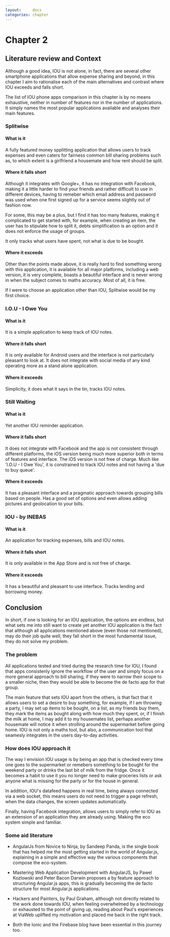 ```yaml
---
layout:     docs
categories: chapter
---
```


# Chapter 2

## Literature review and Context

Although a good idea, IOU is not alone, in fact, there are several other smartphone applications that allow expense sharing and beyond, in this chapter I aim to rationalise each of the main alternatives and contrast where IOU exceeds and falls short.

The list of IOU phone apps comparison in this chapter is by no means exhaustive, neither in number of features nor in the number of applications. It simply names the most popular applications available and analyses their main features.

### Splitwise

#### What is it
A fully featured money spplitting application that allows users to track expenses and even caters for fairness common bill sharing problems such as, to which extent is a girlfriend a housemate and how rent should be split.

#### Where it falls short
Although it integrates with Google+, it has no integration with Facebook, making it a little harder to find your friends and rather difficult to use in different devices, having to remeber which email address and password was used when one first signed up for a service seems slightly out of fashion now.

For some, this may be a plus, but I find it has too many features, making it complicated to get started with, for example, when creating an item, the user has to stipulate how to split it, debts simplification is an option and it does not enforce the usage of groups.

It only tracks what users have spent, not what is due to be bought.

#### Where it exceeds
Other than the points made above, it is really hard to find something wrong with this application, it is available for all major platforms, including a web version, it is very complete, boasts a beautiful interface and is never wrong in when the subject comes to maths accuracy. Most of all, it is free.

If I were to choose an application other than IOU, Splitwise would be my first choice.

### I.O.U - I Owe You

#### What is it
It is a simple application to keep track of IOU notes.

#### Where it falls short
It is only available for Android users and the interface is not particularly pleasant to look at. It does not integrate with social media of any kind operating more as a stand alone application.

#### Where it exceeds
Simplicity, it does what it says in the tin, tracks IOU notes.

### Still Waiting

#### What is it
Yet another IOU reminder application.

#### Where it falls short
It does not integrate with Facebook and the app is not consistent through different platforms, the iOS version being much more superior both in terms of features and interface. The iOS version is not free of charge. Much like 'I.O.U - I Owe You', it is constrained to track IOU notes and not having a 'due to buy queue'.

#### Where it exceeds
It has a pleasant interface and a pragmatic approach towards grouping bills based on people. Has a good set of options and even allows adding pictures and geolocation to your bills.

### IOU - by INEBAS

#### What is it
An application for tracking expenses, bills and IOU notes.

#### Where it falls short
It is only available in the App Store and is not free of charge.

#### Where it exceeds
It has a beautiful and pleasant to use interface. Tracks lending and borrowing money.

## Conclusion
In short, if one is looking for an IOU application, the options are endless, but what sets me into still want to create yet another IOU application is the fact that although all applications mentioned above (even those not mentioned), may do their job quite well, they fall short in the most fundamental issue, they do not solve my problem.

### The problem
All applications tested and tried during the research time for IOU, I found that apps consistenly ignore the workflow of the user and simply focus on a more general approach to bill sharing, if they were to narrow their scope to a smaller niche, then they would be able to become the de facto app for that group.

The main feature that sets IOU apart from the others, is that fact that it allows users to set a desire to buy something, for example, if I am throwing a party, I may set up items to be bought, on a list, as my friends buy them, they mark the items as bought along with how much they spent, or, if I finish the milk at home, I may add it to my housemates list, perhaps another housemate will notice it when strolling around the supermarket before going home. IOU is not only a maths tool, but also, a communication tool that seamesly integrates in the users day-to-day activities.

### How does IOU approach it
The way I envision IOU usage is by being an app that is checked every time one goes to the supermarket or remebers something to be bought for the weekend party or drinks the last bit of milk from the fridge. Once it becomes a habit to use it you no longer need to make groceries lists or ask anyone what is missing for the party or for the house in general.

In addition, IOU's datafeed happens in real time, being always connected via a web socket, this means users do not need to trigger a page refresh, when the data changes, the screen updates automatically.

Finally, having Facebook integration, allows users to simply refer to IOU as an extension of an application they are already using. Making the eco system simple and familiar.

### Some aid literature

- AngularJs from Novice to Ninja, by Sandeep Panda, is the single book that has helped me the most getting started in the world of Angular.js, explaining in a simple and effective way the various components that compose the eco-system.

- Mastering Web Application Development with AngularJS, by Pawel Kozlowski and Peter Bacon Darwin proposes a by feature approach to structuring Angular.js apps, this is gradually becoming the de facto structure for most Angular.js applications.

- Hackers and Painters, by Paul Graham, although not directly related to the work done towards IOU, when feeling overwhelmed by a technology or exhausted to the point of giving up, reading about Paul's experiences at ViaWeb uplifted my motivation and placed me back in the right track.

- Both the Ionic and the Firebase blog have been essential in this journey too.
